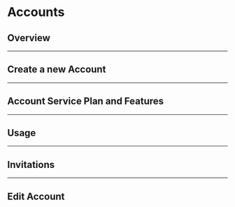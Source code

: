 # Accounts

## Overview

---

## Create a new Account

---

## Account Service Plan and Features

---

## Usage

---

## Invitations

---

## Edit Account